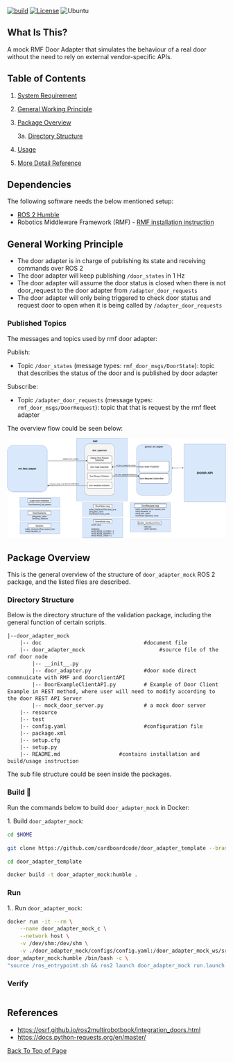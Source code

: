 [![build](https://github.com/cardboardcode/door_adapter_template/actions/workflows/industrial_ci_action.yml/badge.svg)](https://github.com/cardboardcode/door_adapter_template/actions/workflows/industrial_ci_action.yml)
[![License](https://img.shields.io/badge/License-Apache%202.0-blue.svg)](https://opensource.org/licenses/Apache-2.0)
![Ubuntu](https://img.shields.io/badge/Ubuntu-E95420?style=for-the-badge&logo=ubuntu&logoColor=white)

## **What Is This?**

A mock RMF Door Adapter that simulates the behaviour of a real door without the need to rely on external vendor-specific APIs.

## **Table of Contents**

1. [System Requirement](#system-requirements)
2. [General Working Principle](#general-working-principle)
3. [Package Overview](#package-overview)
    
    3a. [Directory Structure](#directory-structure)

4. [Usage](#usage)
5. [More Detail Reference](#more-detail-reference)


## **Dependencies**

The following software needs the below mentioned setup:
* <a href="https://docs.ros.org/en/humble/Installation.html">ROS 2 Humble</a>
* Robotics Middleware Framework (RMF) - <a href = "https://github.com/open-rmf/rmf"> RMF installation instruction</a>


## **General Working Principle**

* The door adapter is in charge of publishing its state and receiving commands over ROS 2
* The door adapter will keep publishing `/door_states` in 1 Hz
* The door adapter will assume the door status is closed when there is not door_request to the door adapter from `/adapter_door_requests`
* The door adapter will only being triggered to check door status and request door to open when it is being called by `/adapter_door_requests`

### **Published Topics**

The messages and topics used by rmf door adapter:

Publish:
*  Topic `/door_states` (message types: `rmf_door_msgs/DoorState`): topic that describes the status of the door and is published by door adapter 

Subscribe:
*  Topic `/adapter_door_requests` (message types: `rmf_door_msgs/DoorRequest`): topic that that is request by the rmf fleet adapter

The overview flow could be seen below:

![](doc/RMF_DOOR_Adapter_Architecture.png)


## **Package Overview**

This is the general overview of the structure of `door_adapter_mock` ROS 2 package, and the listed files are described.

### **Directory Structure**
Below is the directory structure of the validation package, including the general function of certain scripts.

    |--door_adapter_mock
        |-- doc                                 #document file
        |-- door_adapter_mock                        #source file of the rmf door node
            |-- __init__.py
            |-- door_adapter.py                 #door node direct commnuicate with RMF and doorclientAPI
            |-- DoorExampleClientAPI.py         # Example of Door Client Example in REST method, where user will need to modify according to the door REST API Server
            |-- mock_door_server.py             # a mock door server
        |-- resource
        |-- test
        |-- config.yaml                         #configuration file
        |-- package.xml
        |-- setup.cfg
        |-- setup.py
        |-- README.md                   #contains installation and build/usage instruction
        
           
The sub file structure could be seen inside the packages.

### **Build** :hammer:

Run the commands below to build `door_adapter_mock` in Docker:

1\. Build `door_adapter_mock`:

```bash
cd $HOME
```

```bash
git clone https://github.com/cardboardcode/door_adapter_template --branch feature/door_adapter_mock --depth 1 --single-branch
```

```bash
cd door_adapter_template
```

```bash
docker build -t door_adapter_mock:humble .
```

### **Run**

1\.. Run `door_adapter_mock`:

```bash
docker run -it --rm \
    --name door_adapter_mock_c \
    --network host \
    -v /dev/shm:/dev/shm \
    -v ./door_adapter_mock/configs/config.yaml:/door_adapter_mock_ws/src/door_adapter_mock/configs/config.yaml \
door_adapter_mock:humble /bin/bash -c \
"source /ros_entrypoint.sh && ros2 launch door_adapter_mock run.launch.xml config_file:=/door_adapter_mock_ws/src/door_adapter_mock/configs/config.yaml"
```

### **Verify**

```bash

```


## **References**

- https://osrf.github.io/ros2multirobotbook/integration_doors.html
- https://docs.python-requests.org/en/master/

[Back To Top of Page](#table-of-contents)